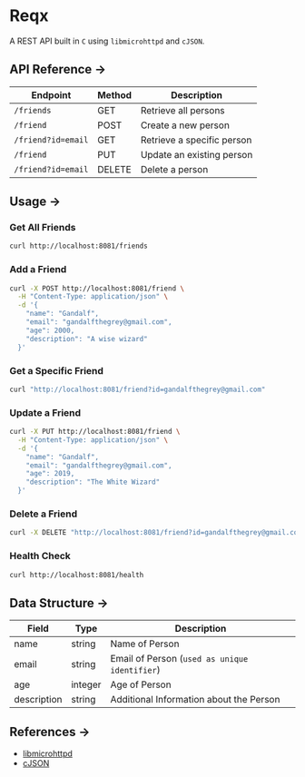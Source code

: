 # Reqx

A REST API built in `C` using `libmicrohttpd` and `cJSON`.


## API Reference →

| Endpoint | Method | Description |
|----------|--------|-------------|
| `/friends` | GET | Retrieve all persons |
| `/friend` | POST | Create a new person |
| `/friend?id=email` | GET | Retrieve a specific person |
| `/friend` | PUT | Update an existing person |
| `/friend?id=email` | DELETE | Delete a person |

## Usage →

### Get All Friends
```bash
curl http://localhost:8081/friends
```

### Add a Friend
```bash
curl -X POST http://localhost:8081/friend \
  -H "Content-Type: application/json" \
  -d '{
    "name": "Gandalf",
    "email": "gandalfthegrey@gmail.com",
    "age": 2000,
    "description": "A wise wizard"
  }'
```

### Get a Specific Friend
```bash
curl "http://localhost:8081/friend?id=gandalfthegrey@gmail.com"
```

### Update a Friend
```bash
curl -X PUT http://localhost:8081/friend \
  -H "Content-Type: application/json" \
  -d '{
    "name": "Gandalf",
    "email": "gandalfthegrey@gmail.com",
    "age": 2019,
    "description": "The White Wizard"
  }'
```

### Delete a Friend
```bash
curl -X DELETE "http://localhost:8081/friend?id=gandalfthegrey@gmail.com"
```

### Health Check
```bash
curl http://localhost:8081/health
```

## Data Structure →

| Field | Type | Description |
|-------|------|-------------|
| name | string | Name of Person |
| email | string | Email of Person (`used as unique identifier`) |
| age | integer | Age of Person |
| description | string | Additional Information about the Person |

## References →
- [libmicrohttpd](https://www.gnu.org/software/libmicrohttpd/manual/libmicrohttpd.html#microhttpd_002dintro)
- [cJSON](https://github.com/DaveGamble/cJSON)
